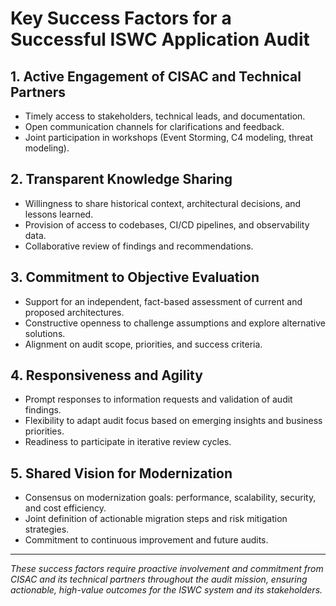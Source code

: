 # Key Success Factors for a Successful ISWC Application Audit

## 1. Active Engagement of CISAC and Technical Partners

- Timely access to stakeholders, technical leads, and documentation.
- Open communication channels for clarifications and feedback.
- Joint participation in workshops (Event Storming, C4 modeling, threat modeling).

## 2. Transparent Knowledge Sharing

- Willingness to share historical context, architectural decisions, and lessons learned.
- Provision of access to codebases, CI/CD pipelines, and observability data.
- Collaborative review of findings and recommendations.

## 3. Commitment to Objective Evaluation

- Support for an independent, fact-based assessment of current and proposed architectures.
- Constructive openness to challenge assumptions and explore alternative solutions.
- Alignment on audit scope, priorities, and success criteria.

## 4. Responsiveness and Agility

- Prompt responses to information requests and validation of audit findings.
- Flexibility to adapt audit focus based on emerging insights and business priorities.
- Readiness to participate in iterative review cycles.

## 5. Shared Vision for Modernization

- Consensus on modernization goals: performance, scalability, security, and cost efficiency.
- Joint definition of actionable migration steps and risk mitigation strategies.
- Commitment to continuous improvement and future audits.

---

*These success factors require proactive involvement and commitment from CISAC and its technical partners throughout the audit mission, ensuring actionable, high-value outcomes for the ISWC system and its stakeholders.*
